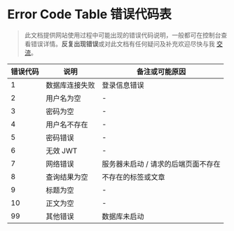 # Error Code Table 错误代码表

> 此文档提供网站使用过程中可能出现的错误代码说明，一般都可在控制台查看错误详情。**反复出现错误**或对此文档有任何疑问及补充欢迎尽快与我 [交流](https://github.com/purple4pur/blog-with-cms#%E4%BA%A4%E6%B5%81)。

| 错误代码 | 说明           | 备注或可能原因                      |
| -------- | -------------- | ----------------------------------- |
| 1        | 数据库连接失败 | 登录信息错误                        |
| 2        | 用户名为空     | -                                   |
| 3        | 密码为空       | -                                   |
| 4        | 用户名不存在   | -                                   |
| 5        | 密码错误       | -                                   |
| 6        | 无效 JWT       | -                                   |
| 7        | 网络错误       | 服务器未启动 / 请求的后端页面不存在 |
| 8        | 查询结果为空   | 不存在的标签或文章                  |
| 9        | 标题为空       | -                                   |
| 10       | 正文为空       | -                                   |
| 99       | 其他错误       | 数据库未启动                        |
